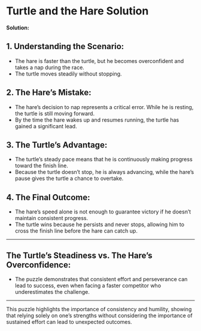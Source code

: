 # Turtle and the Hare Solution

**Solution:**

## 1. **Understanding the Scenario:**

- The hare is faster than the turtle, but he becomes overconfident and takes a nap during the race.
- The turtle moves steadily without stopping.

## 2. **The Hare’s Mistake:**

   - The hare’s decision to nap represents a critical error. While he is resting, the turtle is still moving forward.
   - By the time the hare wakes up and resumes running, the turtle has gained a significant lead.

## 3. **The Turtle’s Advantage:**
   - The turtle’s steady pace means that he is continuously making progress toward the finish line.
   - Because the turtle doesn’t stop, he is always advancing, while the hare’s pause gives the turtle a chance to overtake.

## 4. **The Final Outcome:**

   - The hare’s speed alone is not enough to guarantee victory if he doesn’t maintain consistent progress.
   - The turtle wins because he persists and never stops, allowing him to cross the finish line before the hare can catch up.

---

## **The Turtle’s Steadiness vs. The Hare’s Overconfidence:**

  - The puzzle demonstrates that consistent effort and perseverance can lead to success, even when facing a faster competitor who underestimates the challenge.

---

This puzzle highlights the importance of consistency and humility, showing that relying solely on one’s strengths without considering the importance of sustained effort can lead to unexpected outcomes.